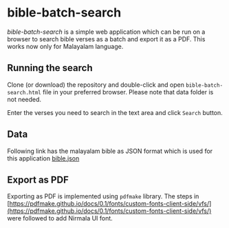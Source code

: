 # bible-batch-search
*bible-batch-search* is a simple web application which can be run on a browser to search bible verses as a batch and export it as a PDF.
This works now only for Malayalam language.

## Running the search
Clone (or download) the repository and double-click  and open `bible-batch-search.html` file in your preferred browser.
Please note that data folder is not needed.

Enter the verses you need to search in the text area and click `Search` button.

## Data
Following link has the malayalam bible as JSON format which is used for this application [bible.json](https://github.com/godlytalias/Bible-Database/blob/master/Malayalam/bible.json)

## Export as PDF
Exporting as PDF is implemented using `pdfmake` library.
The steps in [https://pdfmake.github.io/docs/0.1/fonts/custom-fonts-client-side/vfs/](https://pdfmake.github.io/docs/0.1/fonts/custom-fonts-client-side/vfs/) were followed to add Nirmala UI font.
